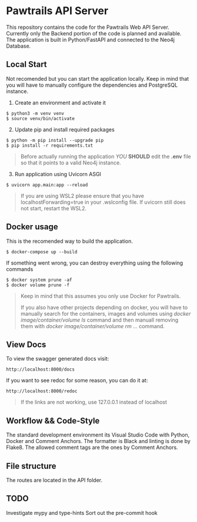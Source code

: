 # Pawtrails API Server

This repository contains the code for the Pawtrails Web API Server. Currently only the Backend portion of the code is planned and available. The application is built in Python/FastAPI and connected to the Neo4j Database.

## Local Start

Not recomended but you can start the application locally. Keep in mind that you will have to manually configure the dependencies and PostgreSQL instance.

1. Create an environment and activate it
```
$ python3 -m venv venv
$ source venv/bin/activate
```

2. Update pip and install required packages
```
$ python -m pip install --upgrade pip
$ pip install -r requirements.txt
```

> Before actually running the application *YOU* **SHOULD** edit the **.env** file so that it points to a valid Neo4j instance.

3. Run application using Uvicorn ASGI

```
$ uvicorn app.main:app --reload
```
> If you are using WSL2 please ensure that you have localhostForwarding=true in your .wslconfig file. If uvicorn still does not start, restart the WSL2.

## Docker usage

This is the recomended way to build the application.

```
$ docker-compose up --build
```

If something went wrong, you can destroy everything using the following commands
```
$ docker system prune -af
$ docker volume prune -f
```
> Keep in mind that this assumes you only use Docker for Pawtrails.
>
>If you also have other projects depending on docker, you will have to manually search for the containers, images and volumes using *docker image/container/volume ls* command and then manuall removing them with *docker image/container/volume rm ...* command.

## View Docs

To view the swagger generated docs visit:
```
http://localhost:8000/docs
```

If you want to see redoc for some reason, you can do it at:
```
http://localhost:8000/redoc
```
> If the links are not working, use 127.0.0.1 instead of localhost

## Workflow && Code-Style

The standard development environment its Visual Studio Code with Python, Docker and Comment Anchors. The formatter is Black and linting is done by Flake8.
The allowed comment tags are the ones by Comment Anchors.


## File structure
The routes are located in the API folder.

## TODO
Investigate mypy and type-hints
Sort out the pre-commit hook